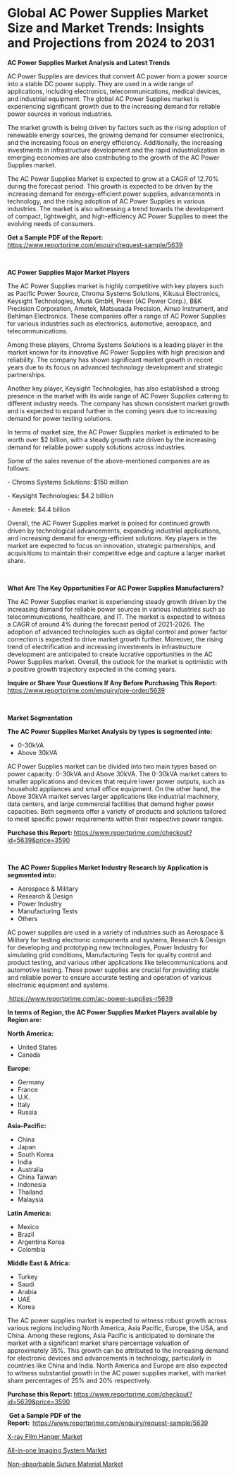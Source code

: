 <p><h1>Global AC Power Supplies Market Size and Market Trends: Insights and Projections from 2024 to 2031</h1></p><p><strong>AC Power Supplies Market Analysis and Latest Trends</strong></p>
<p><p>AC Power Supplies are devices that convert AC power from a power source into a stable DC power supply. They are used in a wide range of applications, including electronics, telecommunications, medical devices, and industrial equipment. The global AC Power Supplies market is experiencing significant growth due to the increasing demand for reliable power sources in various industries. </p><p>The market growth is being driven by factors such as the rising adoption of renewable energy sources, the growing demand for consumer electronics, and the increasing focus on energy efficiency. Additionally, the increasing investments in infrastructure development and the rapid industrialization in emerging economies are also contributing to the growth of the AC Power Supplies market.</p><p>The AC Power Supplies Market is expected to grow at a CAGR of 12.70% during the forecast period. This growth is expected to be driven by the increasing demand for energy-efficient power supplies, advancements in technology, and the rising adoption of AC Power Supplies in various industries. The market is also witnessing a trend towards the development of compact, lightweight, and high-efficiency AC Power Supplies to meet the evolving needs of consumers.</p></p>
<p><strong>Get a Sample PDF of the Report:&nbsp;</strong> <a href="https://www.reportprime.com/enquiry/request-sample/5639">https://www.reportprime.com/enquiry/request-sample/5639</a></p>
<p>&nbsp;</p>
<p><strong>AC Power Supplies Major Market Players</strong></p>
<p><p>The AC Power Supplies market is highly competitive with key players such as Pacific Power Source, Chroma Systems Solutions, Kikusui Electronics, Keysight Technologies, Munk GmbH, Preen (AC Power Corp.), B&K Precision Corporation, Ametek, Matsusada Precision, Ainuo Instrument, and Behlman Electronics. These companies offer a range of AC Power Supplies for various industries such as electronics, automotive, aerospace, and telecommunications.</p><p>Among these players, Chroma Systems Solutions is a leading player in the market known for its innovative AC Power Supplies with high precision and reliability. The company has shown significant market growth in recent years due to its focus on advanced technology development and strategic partnerships.</p><p>Another key player, Keysight Technologies, has also established a strong presence in the market with its wide range of AC Power Supplies catering to different industry needs. The company has shown consistent market growth and is expected to expand further in the coming years due to increasing demand for power testing solutions.</p><p>In terms of market size, the AC Power Supplies market is estimated to be worth over $2 billion, with a steady growth rate driven by the increasing demand for reliable power supply solutions across industries.</p><p>Some of the sales revenue of the above-mentioned companies are as follows:</p><p>- Chroma Systems Solutions: $150 million</p><p>- Keysight Technologies: $4.2 billion</p><p>- Ametek: $4.4 billion</p><p>Overall, the AC Power Supplies market is poised for continued growth driven by technological advancements, expanding industrial applications, and increasing demand for energy-efficient solutions. Key players in the market are expected to focus on innovation, strategic partnerships, and acquisitions to maintain their competitive edge and capture a larger market share.</p></p>
<p>&nbsp;</p>
<p><strong>What Are The Key Opportunities For AC Power Supplies Manufacturers?</strong></p>
<p><p>The AC Power Supplies market is experiencing steady growth driven by the increasing demand for reliable power sources in various industries such as telecommunications, healthcare, and IT. The market is expected to witness a CAGR of around 4% during the forecast period of 2021-2026. The adoption of advanced technologies such as digital control and power factor correction is expected to drive market growth further. Moreover, the rising trend of electrification and increasing investments in infrastructure development are anticipated to create lucrative opportunities in the AC Power Supplies market. Overall, the outlook for the market is optimistic with a positive growth trajectory expected in the coming years.</p></p>
<p><strong>Inquire or Share Your Questions If Any Before Purchasing This Report:</strong> <a href="https://www.reportprime.com/enquiry/pre-order/5639">https://www.reportprime.com/enquiry/pre-order/5639</a></p>
<p>&nbsp;</p>
<p><strong>Market Segmentation</strong></p>
<p><strong>The AC Power Supplies Market Analysis by types is segmented into:</strong></p>
<p><ul><li>0-30kVA</li><li>Above 30kVA</li></ul></p>
<p><p>AC Power Supplies market can be divided into two main types based on power capacity: 0-30kVA and Above 30kVA. The 0-30kVA market caters to smaller applications and devices that require lower power outputs, such as household appliances and small office equipment. On the other hand, the Above 30kVA market serves larger applications like industrial machinery, data centers, and large commercial facilities that demand higher power capacities. Both segments offer a variety of products and solutions tailored to meet specific power requirements within their respective power ranges.</p></p>
<p><strong>Purchase this Report:&nbsp;</strong><a href="https://www.reportprime.com/checkout?id=5639&price=3590">https://www.reportprime.com/checkout?id=5639&price=3590</a></p>
<p>&nbsp;</p>
<p><strong>The AC Power Supplies Market Industry Research by Application is segmented into:</strong></p>
<p><ul><li>Aerospace & Military</li><li>Research & Design</li><li>Power Industry</li><li>Manufacturing Tests</li><li>Others</li></ul></p>
<p><p>AC power supplies are used in a variety of industries such as Aerospace & Military for testing electronic components and systems, Research & Design for developing and prototyping new technologies, Power Industry for simulating grid conditions, Manufacturing Tests for quality control and product testing, and various other applications like telecommunications and automotive testing. These power supplies are crucial for providing stable and reliable power to ensure accurate testing and operation of various electronic equipment and systems.</p></p>
<p><a href="https://www.reportprime.com/ac-power-supplies-r5639">&nbsp;https://www.reportprime.com/ac-power-supplies-r5639</a></p>
<p><strong>In terms of Region, the AC Power Supplies Market Players available by Region are:</strong></p>
<p>
    <p> <strong> North America: </strong>
        <ul>
            <li>United States</li>
            <li>Canada</li>
        </ul>
        </p> 
    <p> <strong> Europe: </strong>
        <ul>
            <li>Germany</li>
            <li>France</li>
            <li>U.K.</li>
            <li>Italy</li>
            <li>Russia</li>
        </ul>
        </p> 
    <p> <strong> Asia-Pacific: </strong>
        <ul>
            <li>China</li>
            <li>Japan</li>
            <li>South Korea</li>
            <li>India</li>
            <li>Australia</li>
            <li>China Taiwan</li>
            <li>Indonesia</li>
            <li>Thailand</li>
            <li>Malaysia</li>
        </ul>
        </p> 
    <p> <strong> Latin America: </strong>
        <ul>
            <li>Mexico</li>
            <li>Brazil</li>
            <li>Argentina Korea</li>
            <li>Colombia</li>
        </ul>
        </p> 
    <p> <strong> Middle East & Africa: </strong>
        <ul>
            <li>Turkey</li>
            <li>Saudi</li>
            <li>Arabia</li>
            <li>UAE</li>
            <li>Korea</li>
        </ul>
    </p>
    </p>
<p><p>The AC power supplies market is expected to witness robust growth across various regions including North America, Asia Pacific, Europe, the USA, and China. Among these regions, Asia Pacific is anticipated to dominate the market with a significant market share percentage valuation of approximately 35%. This growth can be attributed to the increasing demand for electronic devices and advancements in technology, particularly in countries like China and India. North America and Europe are also expected to witness substantial growth in the AC power supplies market, with market share percentages of 25% and 20% respectively.</p></p>
<p><strong>Purchase this Report: </strong><a href="https://www.reportprime.com/checkout?id=5639&price=3590">https://www.reportprime.com/checkout?id=5639&price=3590</a></p>
<p>&nbsp;<strong>Get a Sample PDF of the Report:&nbsp;&nbsp;</strong><a href="https://www.reportprime.com/enquiry/request-sample/5639">https://www.reportprime.com/enquiry/request-sample/5639</a></p>
<p><strong></strong></p>
<p><p><a href="https://issuu.com/reportprime-2/docs/x-ray-film-hanger-market-size-2030.pptx">X-ray Film Hanger Market</a></p><p><a href="https://issuu.com/reportprime-2/docs/all-in-one-imaging-system-market-size-2030.pptx">All-in-one Imaging System Market</a></p><p><a href="https://issuu.com/reportprime-2/docs/non-absorbable-suture-material-market-size-2030.pp">Non-absorbable Suture Material Market</a></p></p>